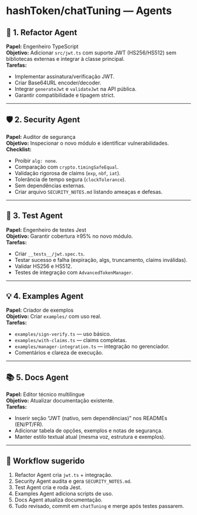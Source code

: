 # hashToken/chatTuning — Agents

## 🧩 1. Refactor Agent
**Papel:** Engenheiro TypeScript  
**Objetivo:** Adicionar `src/jwt.ts` com suporte JWT (HS256/HS512) sem bibliotecas externas e integrar à classe principal.  
**Tarefas:**
- Implementar assinatura/verificação JWT.
- Criar Base64URL encoder/decoder.
- Integrar `generateJwt` e `validateJwt` na API pública.
- Garantir compatibilidade e tipagem strict.

---

## 🛡️ 2. Security Agent
**Papel:** Auditor de segurança  
**Objetivo:** Inspecionar o novo módulo e identificar vulnerabilidades.  
**Checklist:**
- Proibir `alg: none`.
- Comparação com `crypto.timingSafeEqual`.
- Validação rigorosa de claims (`exp`, `nbf`, `iat`).
- Tolerância de tempo segura (`clockTolerance`).
- Sem dependências externas.
- Criar arquivo `SECURITY_NOTES.md` listando ameaças e defesas.

---

## 🧪 3. Test Agent
**Papel:** Engenheiro de testes Jest  
**Objetivo:** Garantir cobertura ≥95% no novo módulo.  
**Tarefas:**
- Criar `__tests__/jwt.spec.ts`.
- Testar sucesso e falha (expiração, algs, truncamento, claims inválidas).
- Validar HS256 e HS512.
- Testes de integração com `AdvancedTokenManager`.

---

## 💡 4. Examples Agent
**Papel:** Criador de exemplos  
**Objetivo:** Criar `examples/` com uso real.  
**Tarefas:**
- `examples/sign-verify.ts` — uso básico.
- `examples/with-claims.ts` — claims completas.
- `examples/manager-integration.ts` — integração no gerenciador.
- Comentários e clareza de execução.

---

## 📚 5. Docs Agent
**Papel:** Editor técnico multilíngue  
**Objetivo:** Atualizar documentação existente.  
**Tarefas:**
- Inserir seção “JWT (nativo, sem dependências)” nos READMEs (EN/PT/FR).
- Adicionar tabela de opções, exemplos e notas de segurança.
- Manter estilo textual atual (mesma voz, estrutura e exemplos).

---

## 🔁 Workflow sugerido
1. Refactor Agent cria `jwt.ts` + integração.  
2. Security Agent audita e gera `SECURITY_NOTES.md`.  
3. Test Agent cria e roda Jest.  
4. Examples Agent adiciona scripts de uso.  
5. Docs Agent atualiza documentação.  
6. Tudo revisado, commit em `chatTuning` e merge após testes passarem.
